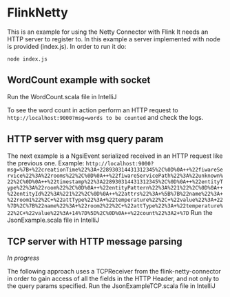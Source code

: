 # FlinkNetty

This is an example for using the Netty Connector with Flink
It needs an HTTP server to register to. In this example a server implemented with node is provided (index.js). In order to run it do:

```
node index.js
```
## WordCount example with socket

Run the WordCount.scala file in IntelliJ

To see the word count in action perform an HTTP request to ```http://localhost:9000?msg=words to be counted``` and check the logs.

## HTTP server with msg query param
The next example is a NgsiEvent serialized received in an HTTP request like the previous one. Example: ```http://localhost:9000?msg=%7B+%22creationTime%22%3A+228930314431312345%2C%0D%0A++%22fiwareService%22%3A%22rooms%22%2C%0D%0A++%22fiwareServicePath%22%3A%22unknown%22%2C%0D%0A++%22timestamp%22%3A228930314431312345%2C%0D%0A++%22entityType%22%3A%22room%22%2C%0D%0A++%22entityPattern%22%3A%221%22%2C%0D%0A++%22entityId%22%3A%221%22%2C%0D%0A++%22attrs%22%3A+%5B%7B%22name%22%3A+%22room1%22%2C+%22attType%22%3A+%22temperature%22%2C+%22value%22%3A+22%7D%2C%7B%22name%22%3A+%22room2%22%2C+%22attType%22%3A+%22temperature%22%2C+%22value%22%3A+14%7D%5D%2C%0D%0A++%22count%22%3A2+%7D```
Run the JsonExample.scala file in IntelliJ

## TCP server with HTTP message parsing
*In progress*

The following approach uses a TCPReceiver from the flink-netty-connector in order to gain access of all the fields in the HTTP Header, and not only to the query params specified. 
Run the JsonExampleTCP.scala file in IntelliJ
